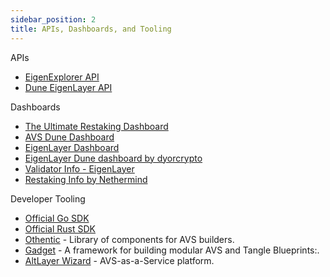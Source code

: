 ```yaml
---
sidebar_position: 2
title: APIs, Dashboards, and Tooling
---
```


APIs

- [EigenExplorer API](https://docs.eigenexplorer.com/api-reference/introduction)
- [Dune EigenLayer API](https://docs.dune.com/api-reference/eigenlayer/introduction)

Dashboards

- [The Ultimate Restaking Dashboard](https://dune.com/hahahash/eigenlayer)
- [AVS Dune Dashboard](https://dune.com/hahahash/avs)
- [EigenLayer Dashboard](https://daic.capital/projects/eigenlayer)
- [EigenLayer Dune dashboard by dyorcrypto](https://dune.com/dyorcrypto/eigenlayer)
- [Validator Info - EigenLayer](https://validator.info/eigenlayer)
- [Restaking Info by Nethermind](https://restaking.info/)

Developer Tooling

- [Official Go SDK](https://github.com/Layr-Labs/eigensdk-go)
- [Official Rust SDK](https://github.com/Layr-Labs/eigensdk-rs)
- [Othentic](https://www.othentic.xyz) - Library of components for AVS builders.
- [Gadget](https://github.com/webb-tools/gadget) - A framework for building modular AVS and Tangle Blueprints:.
- [AltLayer Wizard](https://wizard.altlayer.io/) - AVS-as-a-Service platform.
